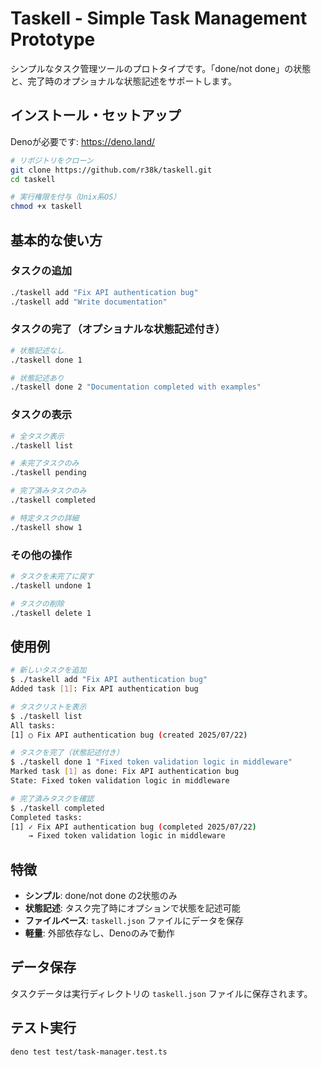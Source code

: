# Taskell - Simple Task Management Prototype

シンプルなタスク管理ツールのプロトタイプです。「done/not done」の状態と、完了時のオプショナルな状態記述をサポートします。

## インストール・セットアップ

Denoが必要です: https://deno.land/

```bash
# リポジトリをクローン
git clone https://github.com/r38k/taskell.git
cd taskell

# 実行権限を付与（Unix系OS）
chmod +x taskell
```

## 基本的な使い方

### タスクの追加
```bash
./taskell add "Fix API authentication bug"
./taskell add "Write documentation"
```

### タスクの完了（オプショナルな状態記述付き）
```bash
# 状態記述なし
./taskell done 1

# 状態記述あり
./taskell done 2 "Documentation completed with examples"
```

### タスクの表示
```bash
# 全タスク表示
./taskell list

# 未完了タスクのみ
./taskell pending

# 完了済みタスクのみ
./taskell completed

# 特定タスクの詳細
./taskell show 1
```

### その他の操作
```bash
# タスクを未完了に戻す
./taskell undone 1

# タスクの削除
./taskell delete 1
```

## 使用例

```bash
# 新しいタスクを追加
$ ./taskell add "Fix API authentication bug"
Added task [1]: Fix API authentication bug

# タスクリストを表示
$ ./taskell list
All tasks:
[1] ○ Fix API authentication bug (created 2025/07/22)

# タスクを完了（状態記述付き）
$ ./taskell done 1 "Fixed token validation logic in middleware"
Marked task [1] as done: Fix API authentication bug
State: Fixed token validation logic in middleware

# 完了済みタスクを確認
$ ./taskell completed
Completed tasks:
[1] ✓ Fix API authentication bug (completed 2025/07/22)
    → Fixed token validation logic in middleware
```

## 特徴

- **シンプル**: done/not done の2状態のみ
- **状態記述**: タスク完了時にオプションで状態を記述可能
- **ファイルベース**: `taskell.json` ファイルにデータを保存
- **軽量**: 外部依存なし、Denoのみで動作

## データ保存

タスクデータは実行ディレクトリの `taskell.json` ファイルに保存されます。

## テスト実行

```bash
deno test test/task-manager.test.ts
```